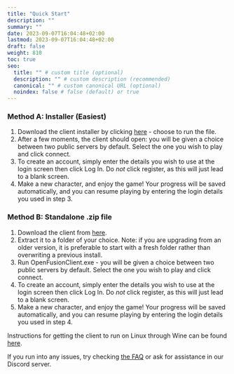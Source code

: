 ```yaml
---
title: "Quick Start"
description: ""
summary: ""
date: 2023-09-07T16:04:48+02:00
lastmod: 2023-09-07T16:04:48+02:00
draft: false
weight: 810
toc: true
seo:
  title: "" # custom title (optional)
  description: "" # custom description (recommended)
  canonical: "" # custom canonical URL (optional)
  noindex: false # false (default) or true
---
```


### Method A: Installer (Easiest)
1. Download the client installer by clicking [here](https://github.com/OpenFusionProject/OpenFusion/releases/download/1.5/OpenFusionClient-1.5-Installer.exe) - choose to run the file.
2. After a few moments, the client should open: you will be given a choice between two public servers by default. Select the one you wish to play and click connect.
3. To create an account, simply enter the details you wish to use at the login screen then click Log In. Do *not* click register, as this will just lead to a blank screen.
4. Make a new character, and enjoy the game! Your progress will be saved automatically, and you can resume playing by entering the login details you used in step 3.

### Method B: Standalone .zip file
1. Download the client from [here](https://github.com/OpenFusionProject/OpenFusion/releases/download/1.5/OpenFusionClient-1.5.zip).
2. Extract it to a folder of your choice. Note: if you are upgrading from an older version, it is preferable to start with a fresh folder rather than overwriting a previous install.
3. Run OpenFusionClient.exe - you will be given a choice between two public servers by default. Select the one you wish to play and click connect.
4. To create an account, simply enter the details you wish to use at the login screen then click Log In. Do *not* click register, as this will just lead to a blank screen.
5. Make a new character, and enjoy the game! Your progress will be saved automatically, and you can resume playing by entering the login details you used in step 4.

Instructions for getting the client to run on Linux through Wine can be found [here](https://github.com/OpenFusionProject/OpenFusion/wiki/Running-the-game-client-on-Linux).

If you run into any issues, try checking [the FAQ](/docs/reference/frequently-asked-questions) or ask for assistance in our Discord server.

